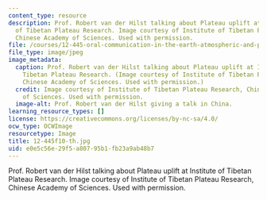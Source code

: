 ```yaml
---
content_type: resource
description: Prof. Robert van der Hilst talking about Plateau uplift at Institute
  of Tibetan Plateau Research. Image courtesy of Institute of Tibetan Plateau Research,
  Chinese Academy of Sciences. Used with permission.
file: /courses/12-445-oral-communication-in-the-earth-atmospheric-and-planetary-sciences-fall-2010/e0e5c56e29f5a80795b1fb23a9ab48b7_12-445f10-th.jpg
file_type: image/jpeg
image_metadata:
  caption: Prof. Robert van der Hilst talking about Plateau uplift at Institute of
    Tibetan Plateau Research. (Image courtesy of Institute of Tibetan Plateau Research,
    Chinese Academy of Sciences. Used with permission.)
  credit: Image courtesy of Institute of Tibetan Plateau Research, Chinese Academy
    of Sciences. Used with permission.
  image-alt: Prof. Robert van der Hilst giving a talk in China.
learning_resource_types: []
license: https://creativecommons.org/licenses/by-nc-sa/4.0/
ocw_type: OCWImage
resourcetype: Image
title: 12-445f10-th.jpg
uid: e0e5c56e-29f5-a807-95b1-fb23a9ab48b7
---
```

Prof. Robert van der Hilst talking about Plateau uplift at Institute of Tibetan Plateau Research. Image courtesy of Institute of Tibetan Plateau Research, Chinese Academy of Sciences. Used with permission.
